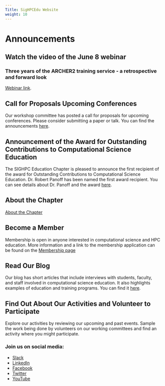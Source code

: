 ```yaml
---
Title: SigHPCEdu Website
weight: 10
---
```


# Announcements

## Watch the video of the June 8 webinar

### Three years of the ARCHER2 training service - a retrospective and forward look  

[Webinar link](events/archer2). 


## Call for Proposals Upcoming Conferences

Our workshop committee has posted a call for proposals for upcoming conferences.  Please consider submitting a paper or talk.  You can find the announcements [here](events/).
## Announcement of the Award for Outstanding Contributions to Computational Science Education

The SIGHPC Education Chapter is pleased to announce the first recipient of the award for Outstanding Contributions to Computational Science Education.  Dr. Robert Panoff has been named the first award recipient.  You can see details about Dr. Panoff and the award [here](/events/award_announce).

## About the Chapter

[About the Chapter](./about/)

## Become a Member

Membership is open in anyone interested in computational science and HPC education.  More information and a link to the membership application can be found on the [Membership page](/membership)

## Read Our Blog

Our blog has short articles that include interviews with students, faculty, and staff involved in computational science education.  It also highlights examples of education and training programs.  You can find it [here](https://blog.sighpceducation.acm.org/wp).

## Find Out About Our Activities and Volunteer to Participate

Explore our activities by reviewing our upcoming and past events.  Sample the work being done by volunteers on our working committees and find an activity where you might participate.

### Join us on social media:

* [Slack](https://sighpc.slack.com/archives/CAE68S91D)
* [LinkedIn](https://www.linkedin.com/groups/12019017)
* [Facebook](https://www.facebook.com/sighpcedu/)
* [Twitter](https://twitter.com/sighpcedu)
* [YouTube](https://www.youtube.com/channel/UCHrmHj6nFfkhlxPv18LpBzw?view_as=subscriber)
